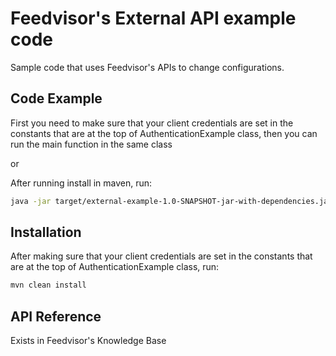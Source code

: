 # Feedvisor's External API example code

Sample code that uses Feedvisor's APIs to change configurations.

## Code Example
First you need to make sure that your client credentials are set in the constants that 
are at the top of AuthenticationExample class, then you can run the main function in the same class

or

After running install in maven, run:
```bash
java -jar target/external-example-1.0-SNAPSHOT-jar-with-dependencies.jar
```

## Installation
After making sure that your client credentials are set in the constants that 
are at the top of AuthenticationExample class, run:
```bash
mvn clean install
```

## API Reference

Exists in Feedvisor's Knowledge Base
